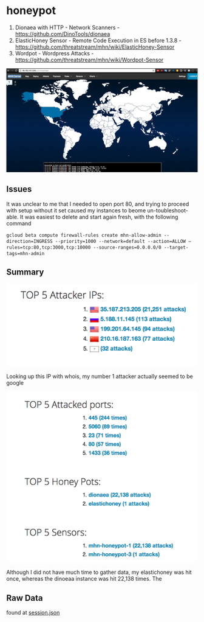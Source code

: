 # honeypot
1) Dionaea with HTTP - Network Scanners - https://github.com/DinoTools/dionaea
2) ElasticHoney Sensor - Remote Code Execution in ES before 1.3.8 - https://github.com/threatstream/mhn/wiki/ElasticHoney-Sensor
3) Wordpot - Wordpress Attacks - https://github.com/threatstream/mhn/wiki/Wordpot-Sensor

![](./map.png)

Issues
-
It was unclear to me that I needed to open port 80, and trying to proceed with setup without it set caused my instances to beome un-toubleshoot-able. It was easiest to delete and start again fresh, with the following command
~~~
gcloud beta compute firewall-rules create mhn-allow-admin --direction=INGRESS --priority=1000 --network=default --action=ALLOW —rules=tcp:80,tcp:3000,tcp:10000 --source-ranges=0.0.0.0/0 --target-tags=mhn-admin
~~~

Summary
-

![](./top5.png)

Looking up this IP with whois, my number 1 attacker actually seemed to be google


![](./other5.png)
Although I did not have much time to gather data, my elastichoney was hit once, whereas the dinoeaa instance was hit 22,138 times. The

Raw Data
-
found at [session.json](./session.json)
